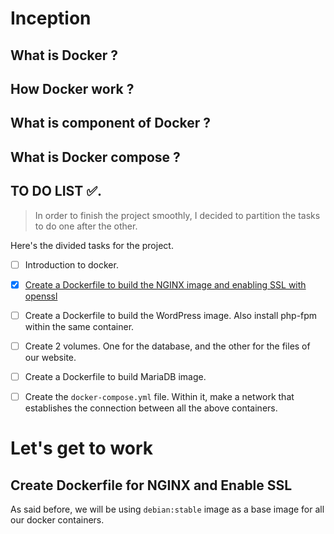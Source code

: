 # Inception

## What is Docker ?

## How Docker work ?

## What is component of Docker ?

## What is Docker compose ?


## TO DO LIST ✅.
> In order to finish the project smoothly, I decided to partition the tasks to do one after the other.

Here's the divided tasks for the project.
- [ ] Introduction to docker.
- [x] [Create a Dockerfile to build the NGINX image and enabling SSL with openssl](#create-dockerfile-for-nginx-and-enable-ssl)
- [ ] Create a Dockerfile to build the WordPress image. Also install php-fpm within the same container.
- [ ] Create 2 volumes. One for the database, and the other for the files of our website.
- [ ] Create a Dockerfile to build MariaDB image.
- [ ] Create the `docker-compose.yml` file. Within it, make a network that establishes the connection between all the above containers.


# Let's get to work
## Create Dockerfile for NGINX and Enable SSL
As said before, we will be using `debian:stable` image as a base image for all our docker containers.

